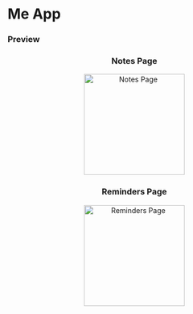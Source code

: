 # Me App

### Preview

<h3 align="center">
  Notes Page
</h3>
<p align="center">
    <img src="screenshots/notes.jpg"
        alt="Notes Page"
        width="200" />
</p>

<h3 align="center">
  Reminders Page
</h3>
<p align="center">
    <img src="screenshots/reminders.jpg"
        alt="Reminders Page"
        width="200" />
</p>